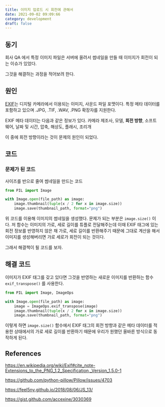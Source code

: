```yaml
---
title: 이미지 업로드 시 회전에 관해서
date: 2021-09-02 09:09:66
category: development
draft: false
---
```


## 동기

회사 QA 에서 특정 이미지 파일은 서버에 올려서 썸네일을 만들 때 이미지가 회전이 되는 이슈가 있었다.

그것을 해결하는 과정을 적어보려 한다.

## 원인

[EXIF](https://en.wikipedia.org/wiki/Exif)는 디지털 카메라에서 이용되는 이미지, 사운드 파일 포맷이다. 특정 메타 데이터를 포함하고 있으며 .JPG, .TIF, .WAV, .PNG 확장자를 지원한다.

EXIF 메타 데이터는 다음과 같은 정보가 있다. 카메라 제조사, 모델, **회전 방향**, 소프트웨어, 날짜 및 시간, 압축, 해상도, 플래시, 조리개

이 중에 회전 방향이라는 것이 문제의 원인이 되었다.

## 코드

### 문제가 된 코드

사이즈를 반으로 줄여 썸네일을 만드는 코드

```python
from PIL import Image

with Image.open(file_path) as image:
    image.thumbnail(tuple(x / 2 for x in image.size))
    image.save(thumbnail_path, format="png")
```

위 코드를 이용해 이미지의 썸네일을 생성했다. 문제가 되는 부분은 `image.size()` 이다. 저 함수는 이미지의 가로, 세로 길이를 튜플로 전달해주는데 이때 EXIF 태그에 있는 회전 정보를 반영하지 않은 채 가로, 세로 길이를 반환해주기 때문에 그대로 계산을 해서 이미지를 생성해버리면 가로 세로가 회전이 되는 것이다.

그래서 해결책이 될 코드를 보자.

## 해결 코드

이미지가 EXIF 태그를 갖고 있다면 그것을 반영하는 새로운 이미지를 반환하는 함수 `exif_transpose()` 를 사용한다.

```python
from PIL import Image, ImageOps

with Image.open(file_path) as image:
    image = ImageOps.exif_transpose(image)
    image.thumbnail(tuple(x / 2 for x in image.size))
    image.save(thumbnail_path, format="png")
```

이렇게 하면 `image.size()` 함수에서 EXIF 태그의 회전 방향과 같은 메타 데이터를 적용한 상태에서의 가로 세로 길이를 반환하기 때문에 우리가 원했던 올바른 방식으로 동작하게 된다.

## References

https://en.wikipedia.org/wiki/Exif#cite_note-Extensions_to_the_PNG_1.2_Specification,_Version_1.5.0-1

https://github.com/python-pillow/Pillow/issues/4703

https://feel5ny.github.io/2018/08/06/JS_13/

https://gist.github.com/accexine/3030369

